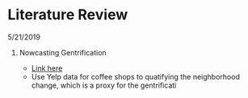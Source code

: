 # Literature Review

5/21/2019

1. Nowcasting Gentrification

	+ [Link here](https://www.hbs.edu/faculty/Publication%20Files/18-077_a0e9e3c7-eceb-4685-8d72-21e0f518b3f3.pdf)
	+ Use Yelp data for coffee shops to quatifying the neighborhood change, which is a proxy for the gentrificati
<!--stackedit_data:
eyJoaXN0b3J5IjpbLTEwODE5ODI0MzddfQ==
-->